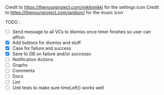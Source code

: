 Credit to https://thenounproject.com/mikkimikki for the settings icon
Credit to https://thenounproject.com/jardson/ for the music icon

TODO :
- [ ] Send message to all VCs to dismiss once timer finishes so user can affirm
- [x] Add buttons for dismiss and stuff
- [x] Case for failure and success 
- [x] Save to DB on failure and/or successo
- [ ] Notification Actions.
- [ ] Graphs
- [ ] Comments
- [ ] Docs
- [ ] Lint
- [ ] Unit tests to make sure timeLeft() works well